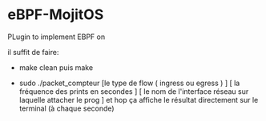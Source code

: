 # eBPF-MojitOS
PLugin to implement EBPF on 

 il suffit de faire:

- make clean puis make 

- sudo ./packet_compteur [le type de flow ( ingress ou  egress ) ] [ la fréquence des prints en secondes ] [ le nom de l'interface réseau sur laquelle attacher le prog ] et hop ça affiche le résultat directement sur le terminal (à chaque seconde)

